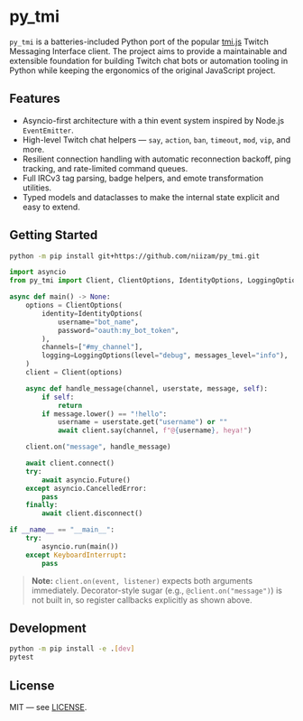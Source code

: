 # py_tmi

`py_tmi` is a batteries-included Python port of the popular [tmi.js](https://github.com/tmijs/tmi.js) Twitch Messaging Interface client. The project aims to provide a maintainable and extensible foundation for building Twitch chat bots or automation tooling in Python while keeping the ergonomics of the original JavaScript project.

## Features

- Asyncio-first architecture with a thin event system inspired by Node.js `EventEmitter`.
- High-level Twitch chat helpers — `say`, `action`, `ban`, `timeout`, `mod`, `vip`, and more.
- Resilient connection handling with automatic reconnection backoff, ping tracking, and rate-limited command queues.
- Full IRCv3 tag parsing, badge helpers, and emote transformation utilities.
- Typed models and dataclasses to make the internal state explicit and easy to extend.

## Getting Started

```bash
python -m pip install git+https://github.com/niizam/py_tmi.git
```

```python
import asyncio
from py_tmi import Client, ClientOptions, IdentityOptions, LoggingOptions

async def main() -> None:
    options = ClientOptions(
        identity=IdentityOptions(
            username="bot_name",
            password="oauth:my_bot_token",
        ),
        channels=["#my_channel"],
        logging=LoggingOptions(level="debug", messages_level="info"),
    )
    client = Client(options)

    async def handle_message(channel, userstate, message, self):
        if self:
            return
        if message.lower() == "!hello":
            username = userstate.get("username") or ""
            await client.say(channel, f"@{username}, heya!")

    client.on("message", handle_message)

    await client.connect()
    try:
        await asyncio.Future()
    except asyncio.CancelledError:
        pass
    finally:
        await client.disconnect()

if __name__ == "__main__":
    try:
        asyncio.run(main())
    except KeyboardInterrupt:
        pass
```

> **Note:** `client.on(event, listener)` expects both arguments immediately. Decorator-style sugar (e.g., `@client.on("message")`) is not built in, so register callbacks explicitly as shown above.

## Development

```bash
python -m pip install -e .[dev]
pytest
```

## License

MIT — see [LICENSE](LICENSE).
